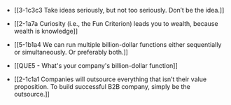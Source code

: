 - [[3-1c3c3 Take ideas seriously, but not too seriously. Don’t be the idea.]]
- [[2-1a7a Curiosity (i.e., the Fun Criterion) leads you to wealth, because wealth is knowledge]]

- [[5-1b1a4 We can run multiple billion-dollar functions either sequentially or simultaneously. Or preferably both.]]

- [[QUE5 - What's your company's billion-dollar function]]

- [[2-1c1a1 Companies will outsource everything that isn’t their value proposition. To build successful B2B company, simply be the outsource.]]
